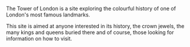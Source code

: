 The Tower of London is a site exploring the colourful history of one of London's most famous landmarks. 
<p>This site is aimed at anyone interested in its history, the crown jewels, the many kings and queens buried there and of course, those looking for information on how to visit.</p>







